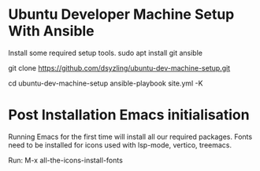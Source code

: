 # Ubuntu Developer Machine Setup With Ansible

Install some required setup tools.
  sudo apt install git ansible

git clone https://github.com/dsyzling/ubuntu-dev-machine-setup.git

cd ubuntu-dev-machine-setup
ansible-playbook site.yml -K


# Post Installation Emacs initialisation 

Running Emacs for the first time will install all our required packages. Fonts need to be installed for icons used with lsp-mode, vertico, treemacs.

Run: M-x all-the-icons-install-fonts

